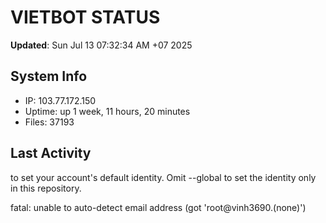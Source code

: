 # VIETBOT STATUS
**Updated**: Sun Jul 13 07:32:34 AM +07 2025

## System Info
- IP: 103.77.172.150
- Uptime: up 1 week, 11 hours, 20 minutes
- Files: 37193

## Last Activity

to set your account's default identity.
Omit --global to set the identity only in this repository.

fatal: unable to auto-detect email address (got 'root@vinh3690.(none)')
